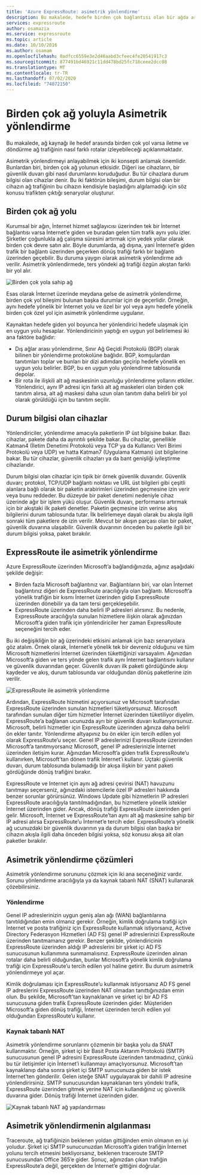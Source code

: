 ```yaml
---
title: 'Azure ExpressRoute: asimetrik yönlendirme'
description: Bu makalede, hedefe birden çok bağlantısı olan bir ağda asimetrik yönlendirmeye sahip olabileceğiniz sorunlar anlatılmaktadır.
services: expressroute
author: osamazia
ms.service: expressroute
ms.topic: article
ms.date: 10/10/2016
ms.author: osamam
ms.openlocfilehash: 8adfcc6559e3e2d48aabd3cfeec4fe20541917c3
ms.sourcegitcommit: 877491bd46921c11dd478bd25fc718ceee2dcc08
ms.translationtype: MT
ms.contentlocale: tr-TR
ms.lasthandoff: 07/02/2020
ms.locfileid: "74072150"
---
```

# <a name="asymmetric-routing-with-multiple-network-paths"></a>Birden çok ağ yoluyla Asimetrik yönlendirme
Bu makalede, ağ kaynağı ile hedef arasında birden çok yol varsa iletme ve döndürme ağ trafiğinin nasıl farklı rotalar izleyebileceği açıklanmaktadır.

Asimetrik yönlendirmeyi anlayabilmek için iki konsepti anlamak önemlidir. Bunlardan biri, birden çok ağ yolunun etkisidir. Diğeri ise cihazların, bir güvenlik duvarı gibi nasıl durumlarını koruduğudur. Bu tür cihazlara durum bilgisi olan cihazlar denir. Bu iki faktörün bileşimi, durum bilgisi olan bir cihazın ağ trafiğinin bu cihazın kendisiyle başladığını algılamadığı için söz konusu trafikten çıktığı senaryolar oluşturur.

## <a name="multiple-network-paths"></a>Birden çok ağ yolu
Kurumsal bir ağın, İnternet hizmet sağlayıcısı üzerinden tek bir İnternet bağlantısı varsa İnternet’e giden ve buradan gelen tüm trafik aynı yolu izler. Şirketler çoğunlukla ağ çalışma süresini artırmak için yedek yollar olarak birden çok devre satın alır. Böyle durumlarda, ağ dışına, yani İnternet’e giden trafik bir bağlantı üzerinden geçerken dönüş trafiği farklı bir bağlantı üzerinden geçebilir. Bu duruma yaygın olarak asimetrik yönlendirme adı verilir. Asimetrik yönlendirmede, ters yöndeki ağ trafiği özgün akıştan farklı bir yol alır.

![Birden çok yola sahip ağ](./media/expressroute-asymmetric-routing/AsymmetricRouting3.png)

Esas olarak İnternet üzerinde meydana gelse de asimetrik yönlendirme, birden çok yol bileşimi bulunan başka durumlar için de geçerlidir. Örneğin, aynı hedefe yönelik bir İnternet yolu ve özel bir yol veya aynı hedefe yönelik birden çok özel yol için asimetrik yönlendirme uygulanır.

Kaynaktan hedefe giden yol boyunca her yönlendirici hedefe ulaşmak için en uygun yolu hesaplar. Yönlendiricinin yaptığı en uygun yol belirlemesi iki ana faktöre bağlıdır:

* Dış ağlar arası yönlendirme, Sınır Ağ Geçidi Protokolü (BGP) olarak bilinen bir yönlendirme protokolüne bağlıdır. BGP, komşulardan tanıtımları toplar ve bunları bir dizi adımdan geçirip hedefe yönelik en uygun yolu belirler. BGP, bu en uygun yolu yönlendirme tablosunda depolar.
* Bir rota ile ilişkili alt ağ maskesinin uzunluğu yönlendirme yollarını etkiler. Yönlendirici, aynı IP adresi için farklı alt ağ maskeleri olan birden çok tanıtım alırsa, alt ağ maskesi daha uzun olan tanıtım daha belirli bir yol olarak görüldüğü için bu tanıtım seçilir.

## <a name="stateful-devices"></a>Durum bilgisi olan cihazlar
Yönlendiriciler, yönlendirme amacıyla paketlerin IP üst bilgisine bakar. Bazı cihazlar, pakete daha da ayrıntılı şekilde bakar. Bu cihazlar, genellikle Katman4 (İletim Denetimi Protokolü veya TCP ya da Kullanıcı Veri Birimi Protokolü veya UDP) ve hatta Katman7 (Uygulama Katmanı) üst bilgilerine bakar. Bu tür cihazlar, güvenlik cihazları ya da bant genişliği iyileştirme cihazlarıdır. 

Durum bilgisi olan cihazlar için tipik bir örnek güvenlik duvarıdır. Güvenlik duvarı; protokol, TCP/UDP bağlantı noktası ve URL üst bilgileri gibi çeşitli alanlara bağlı olarak bir paketin arabirimleri üzerinden geçmesine izin verir veya bunu reddeder. Bu düzeyde bir paket denetimi nedeniyle cihaz üzerinde ağır bir işlem yükü oluşur. Güvenlik duvarı, performansı artırmak için bir akıştaki ilk paketi denetler. Paketin geçmesine izin verirse akış bilgilerini durum tablosunda tutar. İlk belirlemeye dayalı olarak bu akışla ilgili sonraki tüm paketlere de izin verilir. Mevcut bir akışın parçası olan bir paket, güvenlik duvarına ulaşabilir. Güvenlik duvarının önceden bu paketle ilgili bir durum bilgisi yoksa, paket bırakılır.

## <a name="asymmetric-routing-with-expressroute"></a>ExpressRoute ile asimetrik yönlendirme
Azure ExpressRoute üzerinden Microsoft’a bağlandığınızda, ağınız aşağıdaki şekilde değişir:

* Birden fazla Microsoft bağlantınız var. Bağlantıların biri, var olan İnternet bağlantınız diğeri de ExpressRoute aracılığıyla olan bağlantı. Microsoft’a yönelik trafiğin bir kısmı İnternet üzerinden gidip ExpressRoute üzerinden dönebilir ya da tam tersi gerçekleşebilir.
* ExpressRoute üzerinden daha belirli IP adresleri alırsınız. Bu nedenle, ExpressRoute aracılığıyla sunulan hizmetlere ilişkin olarak ağınızdan Microsoft’a giden trafik için yönlendiriciler her zaman ExpressRoute seçeneğini tercih eder.

Bu iki değişikliğin bir ağ üzerindeki etkisini anlamak için bazı senaryolara göz atalım. Örnek olarak, İnternet’e yönelik tek bir devreniz olduğunu ve tüm Microsoft hizmetlerini İnternet üzerinden tükettiğinizi varsayalım. Ağınızdan Microsoft’a giden ve ters yönde gelen trafik aynı İnternet bağlantısını kullanır ve güvenlik duvarından geçer. Güvenlik duvarı ilk paketi gördüğünde akışı kaydeder ve akış, durum tablosunda var olduğundan dönüş paketlerine izin verilir.

![ExpressRoute ile asimetrik yönlendirme](./media/expressroute-asymmetric-routing/AsymmetricRouting1.png)

Ardından, ExpressRoute hizmetini açıyorsunuz ve Microsoft tarafından ExpressRoute üzerinden sunulan hizmetleri tüketiyorsunuz. Microsoft tarafından sunulan diğer tüm hizmetler İnternet üzerinden tüketiliyor diyelim. ExpressRoute’a bağlanan ucunuzda ayrı bir güvenlik duvarı kullanıyorsunuz. Microsoft, belirli hizmetler için ExpressRoute üzerinden ağınıza daha belirli ön ekler tanıtır. Yönlendirme altyapınız bu ön ekler için tercih edilen yol olarak ExpressRoute’u seçer. Genel IP adreslerinizi ExpressRoute üzerinden Microsoft’a tanıtmıyorsanız Microsoft, genel IP adreslerinizle İnternet üzerinden iletişim kurar. Ağınızdan Microsoft’a giden trafik ExpressRoute’u kullanırken, Microsoft’tan dönen trafik İnternet’i kullanır. Uçtaki güvenlik duvarı, durum tablosunda bulamadığı bir akışa ilişkin bir yanıt paketi gördüğünde dönüş trafiğini bırakır.

ExpressRoute ve Internet için aynı ağ adresi çevirisi (NAT) havuzunu tanıtmayı seçerseniz, ağınızdaki istemcilerle özel IP adresleri hakkında benzer sorunlar görürsünüz. Windows Update gibi hizmetlerin IP adresleri ExpressRoute aracılığıyla tanıtılmadığından, bu hizmetlere yönelik istekler İnternet üzerinden gider. Ancak, dönüş trafiği ExpressRoute üzerinden geri gelir. Microsoft, İnternet ve ExpressRoute’tan aynı alt ağ maskesine sahip bir IP adresi alırsa ExpressRoute’u İnternet’e tercih eder. ExpressRoute’a yönelik ağ ucunuzdaki bir güvenlik duvarının ya da durum bilgisi olan başka bir cihazın akışla ilgili daha önceden bilgisi yoksa, söz konusu akışa ait olan paketler bırakılır.

## <a name="asymmetric-routing-solutions"></a>Asimetrik yönlendirme çözümleri
Asimetrik yönlendirme sorununu çözmek için iki ana seçeneğiniz vardır. Sorunu yönlendirme aracılığıyla ya da kaynak tabanlı NAT (SNAT) kullanarak çözebilirsiniz.

### <a name="routing"></a>Yönlendirme
Genel IP adreslerinizin uygun geniş alan ağı (WAN) bağlantılarına tanıtıldığından emin olmanız gerekir. Örneğin, kimlik doğrulama trafiği için İnternet ve posta trafiğiniz için ExpressRoute kullanmak istiyorsanız, Active Directory Federasyon Hizmetleri (AD FS) genel IP adreslerinizi ExpressRoute üzerinden tanıtmamanız gerekir. Benzer şekilde, yönlendiricinin ExpressRoute üzerinden aldığı IP adreslerini bir şirket içi AD FS sunucusunun kullanımına sunmamalısınız. ExpressRoute üzerinden alınan rotalar daha belirli olduğundan, bunlar Microsoft’a yönelik kimlik doğrulama trafiği için ExpressRoute’u tercih edilen yol haline getirir. Bu durum asimetrik yönlendirmeye yol açar.

Kimlik doğrulaması için ExpressRoute’u kullanmak istiyorsanız AD FS genel IP adreslerini ExpressRoute üzerinden NAT olmadan tanıttığınızdan emin olun. Bu şekilde, Microsoft'tan kaynaklanan ve şirket içi bir AD FS sunucusuna giden trafik ExpressRoute üzerinden gider. Müşteriden Microsoft’a giden dönüş trafiği, İnternet üzerinden tercih edilen yol olduğundan ExpressRoute’u kullanır.

### <a name="source-based-nat"></a>Kaynak tabanlı NAT
Asimetrik yönlendirme sorunlarını çözmenin bir başka yolu da SNAT kullanmaktır. Örneğin, şirket içi bir Basit Posta Aktarım Protokolü (SMTP) sunucusunun genel IP adresini ExpressRoute üzerinden tanıtmadınız, çünkü bu tür iletişimler için İnternet’i kullanmayı amaçlıyorsunuz. Microsoft’tan kaynaklanıp daha sonra şirket içi SMTP sunucunuza giden bir istek İnternet’ten gönderilir. Gelen isteğe SNAT uygulayarak bir dahili IP adresine yönlendirirsiniz. SMTP sunucusundan kaynaklanan ters yöndeki trafik, ExpressRoute üzerinden gitmek yerine NAT için kullandığınız uç güvenlik duvarına gider. Dönüş trafiği İnternet üzerinden gider.

![Kaynak tabanlı NAT ağ yapılandırması](./media/expressroute-asymmetric-routing/AsymmetricRouting2.png)

## <a name="asymmetric-routing-detection"></a>Asimetrik yönlendirmenin algılanması
Traceroute, ağ trafiğinizin beklenen yoldan gittiğinden emin olmanın en iyi yoludur. Şirket içi SMTP sunucunuzdan Microsoft’a giden trafiğin İnternet yolunu tercih etmesini bekliyorsanız, beklenen traceroute SMTP sunucusundan Office 365’e gider. Sonuç, ağınızdan çıkan trafiğin ExpressRoute’a değil, gerçekten de İnternet’e gittiğini doğrular.


